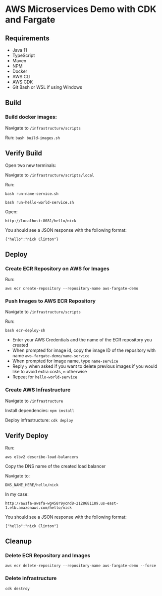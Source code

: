 # AWS Microservices Demo with CDK and Fargate

## Requirements
- Java 11
- TypeScript
- Maven
- NPM
- Docker
- AWS CLI
- AWS CDK
- Git Bash or WSL if using Windows

## Build

### Build docker images:

Navigate to `/infrastructure/scripts`

Run: `bash build-images.sh`


## Verify Build

Open two new terminals:

Navigate to `/infrastructure/scripts/local`

Run: 

`bash run-name-service.sh`

`bash run-hello-world-service.sh`


Open:

`http://localhost:8081/hello/nick`

You should see a JSON response with the following format:

`{"hello":"nick Clinton"}`


## Deploy

### Create ECR Repository on AWS for Images

Run: 

`aws ecr create-repository --repository-name aws-fargate-demo`


### Push Images to AWS ECR Repository

Navigate to `/infrastructure/scripts`

Run: 

`bash ecr-deploy-sh`

- Enter your AWS Credentials and the name of the ECR repository you created
- When prompted for image id, copy the image ID of the repository with name `aws-fargate-demo/name-service`
- When prompted for image name, type `name-service`
- Reply `y` when asked if you want to delete previous images if you would like to avoid extra costs, `n` otherwise
- Repeat for `hello-world-service`


### Create AWS Infrastructure

Navigate to `/infrastructure`

Install dependencies: `npm install`

Deploy infrastructure: `cdk deploy`


## Verify Deploy

Run:

`aws elbv2 describe-load-balancers`

Copy the DNS name of the created load balancer

Navigate to:

`DNS_NAME_HERE/hello/nick`

In my case:

`http://awsfa-awsfa-wg458r9ycnd8-2128681189.us-east-1.elb.amazonaws.com/hello/nick`

You should see a JSON response with the following format:

`{"hello":"nick Clinton"}`


## Cleanup

### Delete ECR Repository and Images

`aws ecr delete-repository --repository-name aws-fargate-demo --force`

### Delete infrastructure

`cdk destroy`
